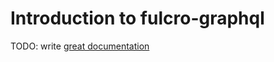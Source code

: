 # Introduction to fulcro-graphql

TODO: write [great documentation](http://jacobian.org/writing/what-to-write/)
